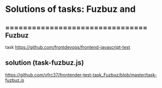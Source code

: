 # Solutions of tasks: Fuzbuz and
================================
Fuzbuz
----------
task
https://github.com/frontdevops/frontend-javascript-test

solution (task-fuzbuz.js)
----------
https://github.com/vfrc37/frontender-test-task_Fuzbuz/blob/master/task-fuzbuz.js